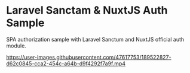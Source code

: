 # Laravel Sanctam & NuxtJS Auth Sample

SPA authorization sample with Laravel Sanctum and NuxtJS official auth module.



https://user-images.githubusercontent.com/47617753/189522827-d62c0845-cca2-454c-a64b-d9f4292f7a9f.mp4

